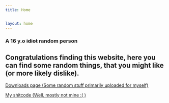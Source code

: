 ```yaml
---
title: Home


layout: home
---
```


### A 16 y.o ~~idiot~~ random person

## Congratulations finding this website, here you can find some random things, that you might like (or more likely dislike).

[Downloads page (Some random stuff primarily uploaded for myself)](/downloads.html)

[My shitcode (Well, mostly not mine :( )](https://github.com/sergds)
